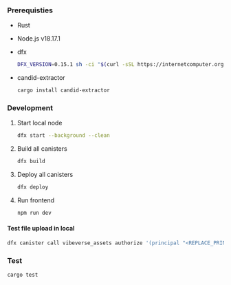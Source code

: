 ### Prerequisties

- Rust
- Node.js v18.17.1
- dfx
  ```bash
  DFX_VERSION=0.15.1 sh -ci "$(curl -sSL https://internetcomputer.org/install.sh)"
  ```
- candid-extractor

  ```bash
  cargo install candid-extractor
  ```

### Development

1. Start local node

   ```bash
   dfx start --background --clean
   ```

2. Build all canisters

   ```bash
   dfx build
   ```

3. Deploy all canisters

   ```bash
   dfx deploy
   ```

4. Run frontend

   ```bash
   npm run dev
   ```

#### Test file upload in local

```bash
dfx canister call vibeverse_assets authorize '(principal "<REPLACE_PRINCIPAL>")'
```

### Test

```bash
cargo test
```
